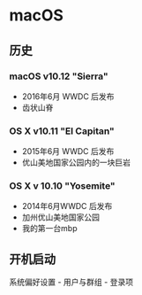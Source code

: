 # macOS

## 历史
### macOS v10.12 "Sierra" 
* 2016年6月 WWDC 后发布
* 齿状山脊

### OS X v10.11 "El Capitan" 
* 2015年6月 WWDC 后发布
* 优山美地国家公园内的一块巨岩

### OS X v 10.10 "Yosemite" 
* 2014年6月WWDC 后发布 
* 加州优山美地国家公园
* 我的第一台mbp


## 开机启动

系统偏好设置 - 用户与群组 - 登录项
